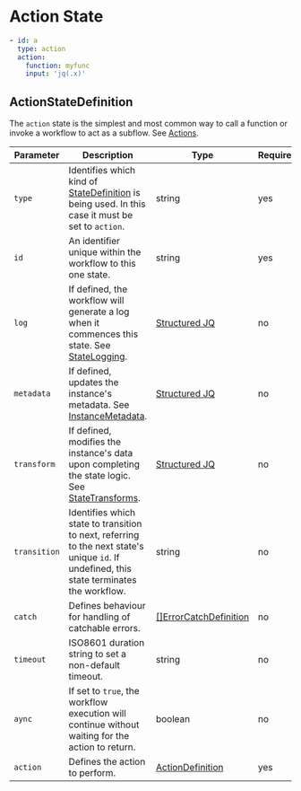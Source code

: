 # Action State 

```yaml
- id: a
  type: action
  action:
    function: myfunc
    input: 'jq(.x)'
```

## ActionStateDefinition 

The `action` state is the simplest and most common way to call a function or invoke a workflow to act as a subflow. See [Actions](#TODO). 

| Parameter | Description | Type | Required |
| --- | --- | --- | --- |
| `type` | Identifies which kind of [StateDefinition](./states.md) is being used. In this case it must be set to `action`. | string | yes | 
| `id` | An identifier unique within the workflow to this one state. | string | yes |
| `log` | If defined, the workflow will generate a log when it commences this state. See [StateLogging](./logging.md). | [Structured JQ](../instance-data/structured-jx.md) | no |
| `metadata` | If defined, updates the instance's metadata. See [InstanceMetadata](./metadata.md). | [Structured JQ](../instance-data/structured-jx.md) | no |
| `transform` | If defined, modifies the instance's data upon completing the state logic. See [StateTransforms](../instance-data/transforms.md). | [Structured JQ](../instance-data/structured-jx.md) | no |
| `transition` | Identifies which state to transition to next, referring to the next state's unique `id`. If undefined, this state terminates the workflow. | string | no |
| `catch` | Defines behaviour for handling of catchable errors.  | [[]ErrorCatchDefinition](./errors.md) | no |
| `timeout` | ISO8601 duration string to set a non-default timeout. | string | no | 
| `aync` | If set to `true`, the workflow execution will continue without waiting for the action to return.  | boolean | no | 
| `action` | Defines the action to perform. | [ActionDefinition](./actions.md) | yes |
